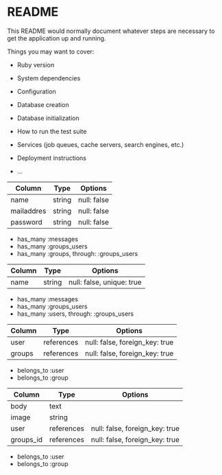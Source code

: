 # README

This README would normally document whatever steps are necessary to get the
application up and running.

Things you may want to cover:

* Ruby version

* System dependencies

* Configuration

* Database creation

* Database initialization

* How to run the test suite

* Services (job queues, cache servers, search engines, etc.)

* Deployment instructions

* ...

<!-- usersテーブル -->
|Column|Type|Options|
|------|----|-------|
|name|string|null: false|
|mailaddres|string|null: false|
|password|string|null: false|
- has_many :messages
- has_many :groups_users
- has_many :groups, through: :groups_users

<!-- groupsテーブル -->
|Column|Type|Options|
|------|----|-------|
|name|string|null: false, unique: true|
- has_many :messages
- has_many :groups_users
- has_many :users, through: :groups_users

<!-- groups_usersテーブル -->
|Column|Type|Options|
|------|----|-------|
|user|references|null: false, foreign_key: true|
|groups|references|null: false, foreign_key: true|
- belongs_to :user
- belongs_to :group

<!-- messageテーブル -->
|Column|Type|Options|
|------|----|-------|
|body|text||
|image|string||
|user|references|null: false, foreign_key: true|
|groups_id|references|null: false, foreign_key: true|
- belongs_to :user
- belongs_to :group